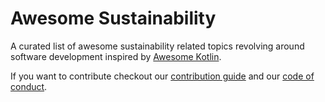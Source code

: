# Awesome Sustainability

A curated list of awesome sustainability related topics revolving around
software development inspired by
[Awesome Kotlin](https://github.com/KotlinBy/awesome-kotlin).

If you want to contribute checkout our [contribution guide](CONTRIBUTING.md) and
our [code of conduct](CODE_OF_CONDUCT.md).
